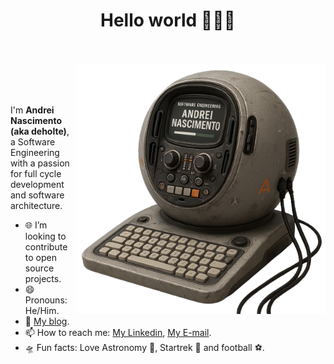 <h1 align="center">Hello world 👨🏼‍🚀</h1>

<br />
<br />

<img src="images/atompunk-andrei-pc-no-bg.png" min-width="400px" max-width="400px" width="400px" align="right" alt="Representação de um computador no estilo atompunk com o monitor exibindo as palavras: Andrei Nascimento Software Engineering">

<br />
<br />
<br />



<p align="left">
I'm <strong>Andrei Nascimento (aka deholte)</strong>, a Software Engineering with a passion for full cycle development and software architecture.
<br />

- 🌐 I’m looking to contribute to open source projects.
- 😄 Pronouns: He/Him.
- 💾 [My blog](https://deholte.com).
- 📫 How to reach me: [My Linkedin](https://www.linkedin.com/in/andreideholte), [My E-mail](andreideholte@gmail.com).
- 🛸 Fun facts: Love Astronomy 🔭, Startrek 🖖 and football ⚽.
</p>

<br />
<br />
<br />
